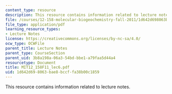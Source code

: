 ```yaml
---
content_type: resource
description: This resource contains information related to lecture notes.
file: /courses/12-158-molecular-biogeochemistry-fall-2011/1d642d698063bae8bccffa38b00c1859_MIT12_158F11_lec6.pdf
file_type: application/pdf
learning_resource_types:
- Lecture Notes
license: https://creativecommons.org/licenses/by-nc-sa/4.0/
ocw_type: OCWFile
parent_title: Lecture Notes
parent_type: CourseSection
parent_uid: 3b8a198a-06a3-54bd-bbe1-a79faa5d44a4
resourcetype: Document
title: MIT12_158F11_lec6.pdf
uid: 1d642d69-8063-bae8-bccf-fa38b00c1859
---
```

This resource contains information related to lecture notes.